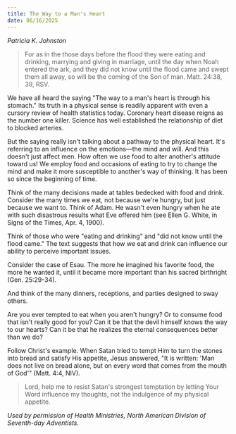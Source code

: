 ```yaml
---
title: The Way to a Man's Heart
date: 06/16/2025
---
```


_Patricia K. Johnston_

> <p></p>
> For as in the those days before the flood they were eating and drinking, marrying and giving in marriage, until the day when Noah entered the ark, and they did not know until the flood came and swept them all away, so will be the coming of the Son of man. Matt. 24:38, 39, RSV.

We have all heard the saying "The way to a man's heart is through his stomach." Its truth in a physical sense is readily apparent with even a cursory review of health statistics today. Coronary heart disease reigns as the number one killer. Science has well established the relationship of diet to blocked arteries.

But the saying really isn't talking about a pathway to the physical heart. It's referring to an influence on the emotions—the mind and will. And this doesn't just affect men. How often we use food to alter another's attitude toward us! We employ food and occasions of eating to try to change the mind and make it more susceptible to another's way of thinking. It has been so since the beginning of time.

Think of the many decisions made at tables bedecked with food and drink. Consider the many times we eat, not because we're hungry, but just because we want to. Think of Adam. He wasn't even hungry when he ate with such disastrous results what Eve offered him (see Ellen G. White, in Signs of the Times, Apr. 4, 1900).

Think of those who were "eating and drinking" and "did not know until the flood came." The text suggests that how we eat and drink can influence our ability to perceive important issues.

Consider the case of Esau. The more he imagined his favorite food, the more he wanted it, until it became more important than his sacred birthright (Gen. 25:29-34).

And think of the many dinners, receptions, and parties designed to sway others.

Are you ever tempted to eat when you aren't hungry? Or to consume food that isn't really good for you? Can it be that the devil himself knows the way to our hearts? Can it be that he realizes the eternal consequences better than we do?

Follow Christ's example. When Satan tried to tempt Him to turn the stones into bread and satisfy His appetite, Jesus answered, "It is written: 'Man does not live on bread alone, but on every word that comes from the mouth of God'" (Matt. 4:4, NIV).

> <callout></callout>
> Lord, help me to resist Satan's strongest temptation by letting Your Word influence my thoughts, not the indulgence of my physical appetite.

_Used by permission of Health Ministries, North American Division of Seventh-day Adventists._